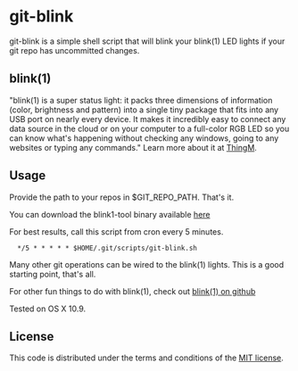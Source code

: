 # git-blink

git-blink is a simple shell script that will blink your blink(1) LED lights if your git repo has uncommitted changes. 

## blink(1)
"blink(1) is a super status light: it packs three dimensions of information (color, brightness and pattern) into a single tiny package that fits into any USB port on nearly every device. It makes it incredibly easy to connect any data source in the cloud or on your computer to a full-color RGB LED so you can know what's happening without checking any windows, going to any websites or typing any commands." Learn more about it at [ThingM](http://thingm.com).

## Usage
Provide the path to your repos in $GIT_REPO_PATH. That's it. 

You can download the blink1-tool binary available [here](https://github.com/todbot/blink1/releases) 

For best results, call this script from cron every 5 minutes. 

```
  */5 * * * * * $HOME/.git/scripts/git-blink.sh
```

Many other git operations can be wired to the blink(1) lights. This is a good starting point, that's all. 

For other fun things to do with blink(1), check out [blink(1) on github](https://github.com/todbot/blink1)

Tested on OS X 10.9. 

## License

This code is distributed under the terms and conditions of the [MIT license](LICENSE).
